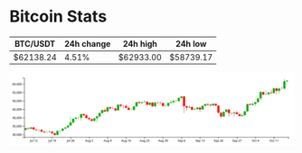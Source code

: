 # Bitcoin Stats

BTC/USDT|24h change|24h high|24h low|
|---|---|---|---|
|$62138.24|4.51%|$62933.00|$58739.17|

<img src="./chart.svg">
